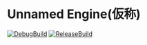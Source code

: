 ﻿# Unnamed Engine(仮称)

[![DebugBuild](https://github.com/mizuhamiNeec/GE3_GameEngine/actions/workflows/DebugBuild.yml/badge.svg)](https://github.com/mizuhamiNeec/GE3_GameEngine/actions/workflows/DebugBuild.yml)
[![ReleaseBuild](https://github.com/mizuhamiNeec/GE3_GameEngine/actions/workflows/Release.yml/badge.svg)](https://github.com/mizuhamiNeec/GE3_GameEngine/actions/workflows/Release.yml)
